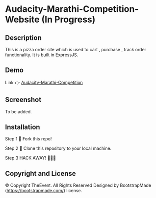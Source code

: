 # Audacity-Marathi-Competition-Website (In Progress)

## Description

This is a pizza order site which is used to cart , purchase , track order functionality. It is built in ExpressJS.

## Demo

Link 👉 [Audacity-Marathi-Competition](https://kaustubhk24.github.io/Audacity-Marathi-Competition-Website/)

## Screenshot

To be added.

## Installation

Step 1
🍴 Fork this repo!

Step 2
👯 Clone this repository to your local machine.

Step 3
HACK AWAY! 🔨🔨🔨

## Copyright and License

© Copyright TheEvent. All Rights Reserved
Designed by BootstrapMade (https://bootstrapmade.com/) license.
